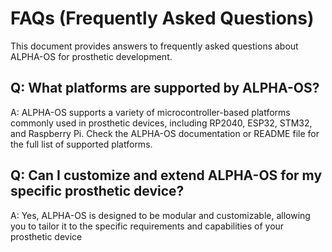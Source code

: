 # FAQs (Frequently Asked Questions)

This document provides answers to frequently asked questions about ALPHA-OS for prosthetic development.

## Q: What platforms are supported by ALPHA-OS?

A: ALPHA-OS supports a variety of microcontroller-based platforms commonly used in prosthetic devices, including RP2040, ESP32, STM32, and Raspberry Pi. Check the ALPHA-OS documentation or README file for the full list of supported platforms.

## Q: Can I customize and extend ALPHA-OS for my specific prosthetic device?

A: Yes, ALPHA-OS is designed to be modular and customizable, allowing you to tailor it to the specific requirements and capabilities of your prosthetic device
